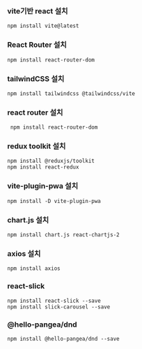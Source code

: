 ### vite기반 react 설치

```
npm install vite@latest
```

### React Router 설치

```
npm install react-router-dom
```

### tailwindCSS 설치

```
npm install tailwindcss @tailwindcss/vite
```

### react router 설치

```
 npm install react-router-dom
```

### redux toolkit 설치

```
npm install @reduxjs/toolkit
npm install react-redux
```

### vite-plugin-pwa 설치

```
npm install -D vite-plugin-pwa
```

### chart.js 설치

```
npm install chart.js react-chartjs-2
```

### axios 설치

```
npm install axios
```

### react-slick

```
npm install react-slick --save
npm install slick-carousel --save
```

### @hello-pangea/dnd

```
npm install @hello-pangea/dnd --save
```
